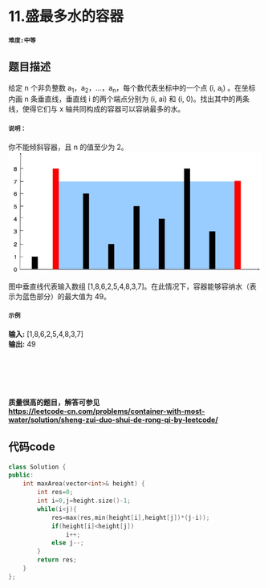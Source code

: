 # 11.盛最多水的容器
#### `难度:中等`
## 题目描述
给定 n 个非负整数 a<sub>1</sub>，a<sub>2</sub>，...，a<sub>n</sub>，每个数代表坐标中的一个点 (i, a<sub>i</sub>) 。在坐标内画 n 条垂直线，垂直线 i 的两个端点分别为 (i, ai) 和 (i, 0)。找出其中的两条线，使得它们与 x 轴共同构成的容器可以容纳最多的水。

#### `说明：`

你不能倾斜容器，且 n 的值至少为 2。  
![盛最多水的容器](11-盛最多水的容器.jpg)

图中垂直线代表输入数组 [1,8,6,2,5,4,8,3,7]。在此情况下，容器能够容纳水（表示为蓝色部分）的最大值为 49。

#### `示例`
**输入:** [1,8,6,2,5,4,8,3,7]  
**输出:** 49
<br>

<br>
<br>
<br>
<br>

**质量很高的题目，解答可参见  
https://leetcode-cn.com/problems/container-with-most-water/solution/sheng-zui-duo-shui-de-rong-qi-by-leetcode/**
## 代码code
```C++
class Solution {
public:
    int maxArea(vector<int>& height) {
        int res=0;
        int i=0,j=height.size()-1;
        while(i<j){
            res=max(res,min(height[i],height[j])*(j-i));
            if(height[i]<height[j])
                i++;
            else j--;
        }
        return res;
    }
};
```
